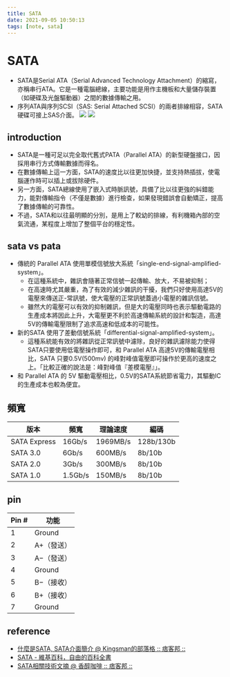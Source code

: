 ```yaml
---
title: SATA
date: 2021-09-05 10:50:13
tags: [note, sata]
---
```


# SATA
- SATA是Serial ATA（Serial Advanced Technology Attachment）的縮寫，亦稱串行ATA。它是一種電腦總線，主要功能是用作主機板和大量儲存裝置（如硬碟及光盤驅動器）之間的數據傳輸之用。
- 序列ATA與序列SCSI（SAS: Serial Attached SCSI）的兩者排線相容，SATA硬碟可接上SAS介面。
![](https://i.imgur.com/svoB4VT.png)
![](https://i.imgur.com/0Lhlx9j.png)
<!--more-->
## introduction
- SATA是一種可足以完全取代舊式PATA（Parallel ATA）的新型硬盤接口，因採用串行方式傳輸數據而得名。
- 在數據傳輸上這一方面，SATA的速度比以往更加快捷，並支持熱插拔，使電腦運作時可以插上或拔除硬件。
- 另一方面，SATA總線使用了嵌入式時脈訊號，具備了比以往更強的糾錯能力，能對傳輸指令（不僅是數據）進行檢查，如果發現錯誤會自動矯正，提高了數據傳輸的可靠性。
- 不過，SATA和以往最明顯的分別，是用上了較幼的排線，有利機箱內部的空氣流通，某程度上增加了整個平台的穩定性。

## sata vs pata
- 傳統的 Parallel ATA 使用單模信號放大系統「single-end-signal-amplified-system」。
    - 在這種系統中，雜訊會隨著正常信號一起傳輸、放大，不易被抑制；
    - 在高速時尤其嚴重，為了有效的減少雜訊的干擾，我們只好使用高達5V的電壓來傳送正-常訊號，使大電壓的正常訊號蓋過小電壓的雜訊信號。
    - 雖然大的電壓可以有效的抑制雜訊，但是大的電壓同時也表示驅動電路的生產成本將因此上升，大電壓更不利於高速傳輸系統的設計和製造，高達5V的傳輸電壓限制了追求高速和低成本的可能性。
- 新的SATA 使用了差動信號系統「differential-signal-amplified-system」。
    - 這種系統能有效的將雜訊從正常訊號中濾除，良好的雜訊濾除能力使得SATA只要使用低電壓操作即可，和 Parallel ATA 高達5V的傳輸電壓相比，SATA 只要0.5V(500mv) 的峰對峰值電壓即可操作於更高的速度之上。「比較正確的說法是：峰對峰值『差模電壓』」。
- 和 Parallel ATA 的 5V 驅動電壓相比，0.5V的SATA系統節省電力，其驅動IC的生產成本也較為便宜。


## 頻寬
| 版本 | 頻寬 | 理論速度 | 編碼 |
| --- | --- | --- | --- |
| SATA Express | 16Gb/s | 1969MB/s | 128b/130b |
| SATA 3.0 | 6Gb/s | 600MB/s | 8b/10b |
| SATA 2.0 | 3Gb/s | 300MB/s | 8b/10b |
| SATA 1.0 | 1.5Gb/s | 150MB/s | 8b/10b |
## pin
| Pin # | 功能 |
| --- | --- |
| 1 | Ground |
| 2 | A+（發送） |
| 3 | A−（發送） |
| 4 | Ground |
| 5 | B−（接收） |
| 6 | B+（接收） |
| 7 | Ground |

## reference
- [什麼是SATA, SATA介面簡介 @ Kingsman的部落格 :: 痞客邦 ::](https://myfamily12345.pixnet.net/blog/post/404543587-sata)
- [SATA - 維基百科，自由的百科全書](https://zh.wikipedia.org/wiki/SATA)
- [SATA相關技術文摘 @ 香醇咖啡 :: 痞客邦 ::](https://peso.pixnet.net/blog/post/28193711)